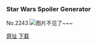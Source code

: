 ### Star Wars Spoiler Generator
No.2243
![图片不见了~~~](https://imgs.xkcd.com/comics/star_wars_spoiler_generator.png)

[原址](https://xkcd.com//2243) [下载](https://imgs.xkcd.com/comics/star_wars_spoiler_generator.png)

